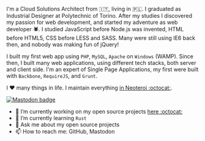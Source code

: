 I'm a Cloud Solutions Architect from 🇮🇹, living in 🇵🇱. I graduated as Industrial Designer at Polytechnic of Torino. After my studies I discovered my passion for web development, and started my adventure as web developer 🕷️. I studied JavaScript before Node.js was invented, HTML before HTML5, CSS before LESS and SASS. Many were still using IE6 back then, and nobody was making fun of jQuery!

I built my first web app using `PHP`, `MySQL`, `Apache` on `Windows` (WAMP). Since then, I built many web applications, using different tech stacks, both server and client side. I'm an expert of Single Page Applications, my first were built with `Backbone`, `RequireJS`, and `Grunt`. 

I ❤️ many things in life. I maintain everything [in Neoteroi :octocat:](https://github.com/Neoteroi).

[![Mastodon badge](https://img.shields.io/badge/Mastodon-Profile-purple?logo=mastodon&&labelColor=450657)](https://masto.ai/@robertoprevato/)

- 🔭 I’m currently working on my open source projects [here :octocat:](https://github.com/Neoteroi)
- 🌱 I’m currently learning `Rust`
- 💬 Ask me about my open source projects
- 📫 How to reach me: GitHub, Mastodon
